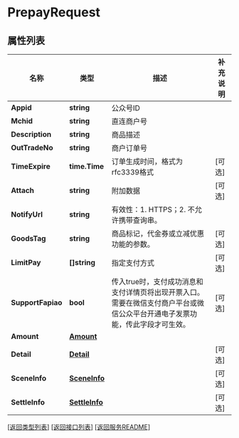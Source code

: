 # PrepayRequest

## 属性列表

名称 | 类型 | 描述 | 补充说明
------------ | ------------- | ------------- | -------------
**Appid** | **string** | 公众号ID  | 
**Mchid** | **string** | 直连商户号  | 
**Description** | **string** | 商品描述  | 
**OutTradeNo** | **string** | 商户订单号  | 
**TimeExpire** | **time.Time** | 订单生成时间，格式为rfc3339格式 | [可选] 
**Attach** | **string** | 附加数据  | [可选] 
**NotifyUrl** | **string** | 有效性：1. HTTPS；2. 不允许携带查询串。  | 
**GoodsTag** | **string** | 商品标记，代金券或立减优惠功能的参数。  | [可选] 
**LimitPay** | **[]string** | 指定支付方式  | [可选] 
**SupportFapiao** | **bool** | 传入true时，支付成功消息和支付详情页将出现开票入口。需要在微信支付商户平台或微信公众平台开通电子发票功能，传此字段才可生效。  | [可选] 
**Amount** | [**Amount**](Amount.md) |  | 
**Detail** | [**Detail**](Detail.md) |  | [可选] 
**SceneInfo** | [**SceneInfo**](SceneInfo.md) |  | [可选] 
**SettleInfo** | [**SettleInfo**](SettleInfo.md) |  | [可选] 

[\[返回类型列表\]](README.md#类型列表)
[\[返回接口列表\]](README.md#接口列表)
[\[返回服务README\]](README.md)


